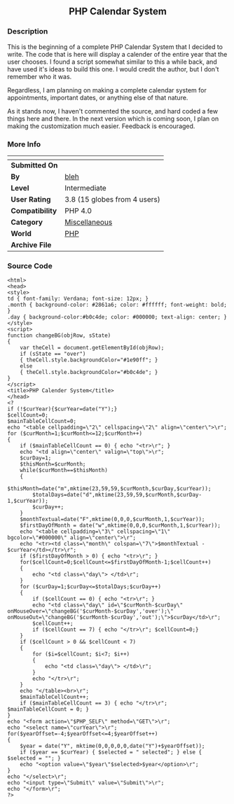 ﻿<div align="center">

## PHP Calendar System


</div>

### Description

This is the beginning of a complete PHP Calendar System that I decided to write. The code that is here will display a calender of the entire year that the user chooses. I found a script somewhat similar to this a while back, and have used it's ideas to build this one. I would credit the author, but I don't remember who it was.

Regardless, I am planning on making a complete calendar system for appointments, important dates, or anything else of that nature.

As it stands now, I haven't commented the source, and hard coded a few things here and there. In the next version which is coming soon, I plan on making the customization much easier. Feedback is encouraged.
 
### More Info
 


<span>             |<span>
---                |---
**Submitted On**   |
**By**             |[bleh](https://github.com/Planet-Source-Code/PSCIndex/blob/master/ByAuthor/bleh.md)
**Level**          |Intermediate
**User Rating**    |3.8 (15 globes from 4 users)
**Compatibility**  |PHP 4\.0
**Category**       |[Miscellaneous](https://github.com/Planet-Source-Code/PSCIndex/blob/master/ByCategory/miscellaneous__8-1.md)
**World**          |[PHP](https://github.com/Planet-Source-Code/PSCIndex/blob/master/ByWorld/php.md)
**Archive File**   |[](https://github.com/Planet-Source-Code/bleh-php-calendar-system__8-774/archive/master.zip)





### Source Code

```
<html>
<head>
<style>
td { font-family: Verdana; font-size: 12px; }
.month { background-color: #2861a6; color: #ffffff; font-weight: bold; }
.day { background-color:#b0c4de; color: #000000; text-align: center; }
</style>
<script>
function changeBG(objRow, sState)
{
	var theCell = document.getElementById(objRow);
	if (sState == "over")
	{ theCell.style.backgroundColor="#1e90ff"; }
	else
	{ theCell.style.backgroundColor="#b0c4de"; }
}
</script>
<title>PHP Calender System</title>
</head>
<?
if (!$curYear){$curYear=date("Y");}
$cellCount=0;
$mainTableCellCount=0;
echo "<table cellpadding=\"2\" cellspacing=\"2\" align=\"center\">\r";
for ($curMonth=1;$curMonth<=12;$curMonth++)
{
	if ($mainTableCellCount == 0) { echo "<tr>\r"; }
	echo "<td align=\"center\" valign=\"top\">\r";
	$curDay=1;
	$thisMonth=$curMonth;
	while($curMonth==$thisMonth)
	{
		$thisMonth=date("m",mktime(23,59,59,$curMonth,$curDay,$curYear));
		$totalDays=date("d",mktime(23,59,59,$curMonth,$curDay-1,$curYear));
		$curDay++;
	}
	$monthTextual=date("F",mktime(0,0,0,$curMonth,1,$curYear));
	$firstDayOfMonth = date("w",mktime(0,0,0,$curMonth,1,$curYear));
	echo "<table cellpadding=\"3\" cellspacing=\"1\" bgcolor=\"#000000\" align=\"center\">\r";
	echo "<tr><td class=\"month\" colspan=\"7\">$monthTextual - $curYear</td></tr>\r";
	if ($firstDayOfMonth > 0) { echo "<tr>\r"; }
	for($cellCount=0;$cellCount<=$firstDayOfMonth-1;$cellCount++)
	{
		echo "<td class=\"day\"> </td>\r";
	}
	for ($curDay=1;$curDay<=$totalDays;$curDay++)
	{
		if ($cellCount == 0) { echo "<tr>\r"; }
		echo "<td class=\"day\" id=\"$curMonth-$curDay\" onMouseOver=\"changeBG('$curMonth-$curDay','over');\" onMouseOut=\"changeBG('$curMonth-$curDay','out');\">$curDay</td>\r";
		$cellCount++;
		if ($cellCount == 7) { echo "</tr>\r"; $cellCount=0;}
	}
	if ($cellCount > 0 && $cellCount < 7)
	{
		for ($i=$cellCount; $i<7; $i++)
		{
			echo "<td class=\"day\"> </td>\r";
		}
		echo "</tr>\r";
	}
	echo "</table><br>\r";
	$mainTableCellCount++;
	if ($mainTableCellCount == 3) { echo "</tr>\r"; $mainTableCellCount = 0; }
}
echo "<form action=\"$PHP_SELF\" method=\"GET\">\r";
echo "<select name=\"curYear\">\r";
for($yearOffset=-4;$yearOffset<=4;$yearOffset++)
{
	$year = date("Y", mktime(0,0,0,0,0,date("Y")+$yearOffset));
	if ($year == $curYear) { $selected = " selected"; } else { $selected = ""; }
	echo "<option value=\"$year\"$selected>$year</option>\r";
}
echo "</select>\r";
echo "<input type=\"Submit\" value=\"Submit\">\r";
echo "</form>\r";
?>
```

